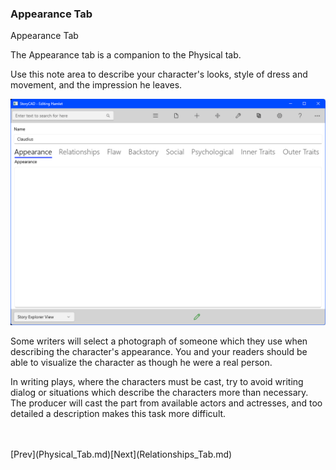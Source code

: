 ### Appearance Tab ###
Appearance Tab <br/>

The Appearance tab is a companion to the Physical tab. <br/>

Use this note area to describe your character's looks, style of dress and movement, and the impression he leaves.   <br/>


![](CharAppearanceTab.png)


Some writers  will select a photograph of someone which they use when describing the character's appearance.  You and your readers should be able to visualize the character as though he were a real person. <br/>

In writing plays, where the characters must be cast, try to avoid writing dialog or situations which describe the characters more than necessary.  The producer will cast the part from available actors and actresses, and too detailed a description makes this task more difficult. <br/>

 <br/>
 <br/>
[Prev](Physical_Tab.md)[Next](Relationships_Tab.md) <br/>

